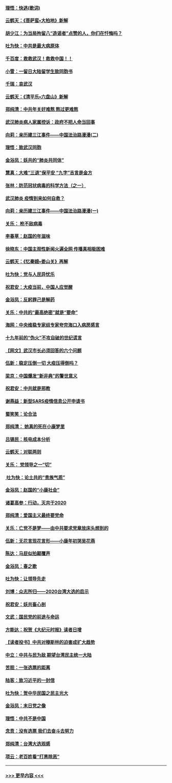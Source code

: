 #### [理悟：快逃(歌词)](../pages/nsc993/n11838083.md?t=02021131) 
#### [云鹤天：《菩萨蛮▪大柏地》新解](../pages/nsc993/n11838059.md?t=02021131) 
#### [胡少江：为当局拘留八“造谣者”点赞的人，你们在忏悔吗？](../pages/nsc993/n11836801.md?t=02021131) 
#### [吐为快：中共是最大病原体](../pages/nsc993/n11836748.md?t=02021131) 
#### [千百度：救救武汉！救救中国！！](../pages/nsc993/n11836145.md?t=02021131) 
#### [小雪：一留日大陆留学生致同胞书](../pages/nsc993/n11834624.md?t=02021131) 
#### [千瑞：哀武汉](../pages/nsc993/n11833647.md?t=02021131) 
#### [云鹤天：《清平乐▪六盘山》新解](../pages/nsc993/n11833611.md?t=02021131) 
#### [郑纯清：中共年关好难熬 熬过更难熬](../pages/nsc993/n11833489.md?t=02021131) 
#### [武汉肺炎病人家属控诉：政府不把人命当回事](../pages/nsc993/n11833205.md?t=02021131) 
#### [向莉：亲历建三江事件——中国法治路漫漫(二)](../pages/nsc993/n11829102.md?t=02021131) 
#### [理悟：致武汉同胞](../pages/nsc993/n11831522.md?t=02021131) 
#### [金浴凤：妖共的“肺炎共同体”](../pages/nsc993/n11829448.md?t=02021131) 
#### [慧真：大难“三退”保平安 “九字”吉言是金方](../pages/nsc993/n11829501.md?t=02021131) 
#### [张林：防范冠状病毒的科学方法（之一）](../pages/nsc993/n11828618.md?t=02021131) 
#### [武汉肺炎 疫情到来如何自救？](../pages/nsc993/n11827632.md?t=02021131) 
#### [向莉：亲历建三江事件——中国法治路漫漫(一)](../pages/nsc993/n11827190.md?t=02021131) 
#### [关乐： 枪不敌病毒](../pages/nsc993/n11826746.md?t=02021131) 
#### [李春草：赵国的年滋味](../pages/nsc993/n11826321.md?t=02021131) 
#### [徐晓东：中国主观性新闻火遍全网 传播真相极困难](../pages/nsc993/n11826508.md?t=02021131) 
#### [云鹤天：《忆秦娥▪娄山关》再解](../pages/nsc993/n11824682.md?t=02021131) 
#### [吐为快：党与人民异忧乐](../pages/nsc993/n11824660.md?t=02021131) 
#### [祝君安：大疫当前，中国人应觉醒](../pages/nsc993/n11821946.md?t=02021131) 
#### [金浴凤：反躬罪己是解药](../pages/nsc993/n11820280.md?t=02021131) 
#### [关乐：中共的“最高绝密”就是“要命”](../pages/nsc993/n11816946.md?t=02021131) 
#### [海网：中央维稳专家组专家夸完海口入病房感言](../pages/nsc993/n11815138.md?t=02021131) 
#### [十九年前的“伪火”不攻自破的世纪谎言](../pages/nsc993/n11813238.md?t=02021131) 
#### [【网文】武汉市长必须回答的六个问题](../pages/nsc993/n11813848.md?t=02021131) 
#### [伍新：稳定压倒一切 大疫压得倒吗？](../pages/nsc993/n11812634.md?t=02021131) 
#### [梁京：中国爆发“新非典”的警世意义](../pages/nsc993/n11812554.md?t=02021131) 
#### [祝君安：中共就是邪教](../pages/nsc993/n11812431.md?t=02021131) 
#### [谢燕益：新型SARS疫情信息公开申请书](../pages/nsc993/n11808840.md?t=02021131) 
#### [蜀笑笑：论合法](../pages/nsc993/n11808064.md?t=02021131) 
#### [郑纯清： 她真的死在小康梦里](../pages/nsc993/n11806623.md?t=02021131) 
#### [吕锡民：核电成本分析](../pages/nsc993/n11806284.md?t=02021131) 
#### [云鹤天：对联两则](../pages/nsc993/n11805957.md?t=02021131) 
#### [关乐： 党领导之一“切”](../pages/nsc993/n11804505.md?t=02021131) 
#### [ 吐为快：论土共的“贵族气质”](../pages/nsc993/n11804490.md?t=02021131) 
#### [金浴凤：赵国的“小康社会”](../pages/nsc993/n11804452.md?t=02021131) 
#### [诸葛高参：行动，灭共于2020](../pages/nsc993/n11804120.md?t=02021131) 
#### [郑纯清：爱国主义最终要党命](../pages/nsc993/n11802197.md?t=02021131) 
#### [关乐：亡党不是梦——由中共要求党章放床头想到的](../pages/nsc993/n11802156.md?t=02021131) 
#### [伍新：无花言现花言形——小康年初哭吴花燕](../pages/nsc993/n11800044.md?t=02021131) 
#### [陈达：马屁似拍颠覆声](../pages/nsc993/n11800010.md?t=02021131) 
#### [金浴凤：春之歌](../pages/nsc993/n11797687.md?t=02021131) 
#### [吐为快：让领导先走](../pages/nsc993/n11797512.md?t=02021131) 
#### [刘博：众志所归——2020台湾大选的启示](../pages/nsc993/n11796878.md?t=02021131) 
#### [祝君安：妖共畜心剖](../pages/nsc993/n11794273.md?t=02021131) 
#### [文武：国民党的前途与命运](../pages/nsc993/n11794198.md?t=02021131) 
#### [方能达：祝贺《大纪元时报》读者日增](../pages/nsc993/n11793807.md?t=02021131) 
#### [【读者投书】中共对穆斯林的迫害成扩大趋势](../pages/nsc993/n11791371.md?t=02021131) 
#### [中立：中共与民为敌 期望台湾民主统一大陆](../pages/nsc993/n11790392.md?t=02021131) 
#### [苦胆：一张选票的距离](../pages/nsc993/n11788914.md?t=02021131) 
#### [陆客：致习近平的一封信](../pages/nsc993/n11788867.md?t=02021131) 
#### [吐为快：贺中华民国之民主光大](../pages/nsc993/n11788618.md?t=02021131) 
#### [金浴凤：末日党之像](../pages/nsc993/n11787475.md?t=02021131) 
#### [理悟：中共不是中国](../pages/nsc993/n11787463.md?t=02021131) 
#### [念贲：没有选票  我们去奋斗去努力](../pages/nsc993/n11787398.md?t=02021131) 
#### [郑纯清：台湾大选观感](../pages/nsc993/n11786210.md?t=02021131) 
#### [项云：老百姓看“打黑除恶”](../pages/nsc993/n11785398.md?t=02021131) 

----
#### [ >>> 更早内容 <<< ](../indexes/nsc993-earlier.md)
